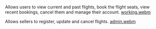 Allows users to view current and past flights, book the flight seats, view recent bookings, cancel them and manage their account.
[working.webm](https://github.com/ye-bhee-theek-ha/Simplify/assets/88560890/55e6a8f7-467a-497d-9f11-5317ddc55f1f)


Allows sellers to register, update and cancel flights.
[admin.webm](https://github.com/ye-bhee-theek-ha/Simplify/assets/88560890/bdf21fdc-a8c1-4b0f-bdf5-ab58cf2b0cc3)

